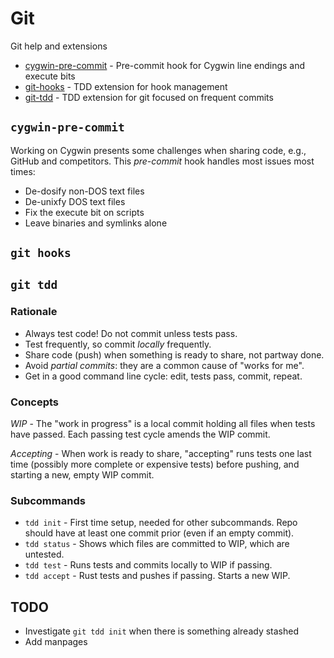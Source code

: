 # Git

Git help and extensions

* [cygwin-pre-commit](cygwin-pre-commit) - Pre-commit hook for Cygwin line
  endings and execute bits
* [git-hooks](git-hooks) - TDD extension for hook management
* [git-tdd](git-tdd) - TDD extension for git focused on frequent commits

## `cygwin-pre-commit`

Working on Cygwin presents some challenges when sharing code, e.g., GitHub and
competitors.  This _pre-commit_ hook handles most issues most times:

* De-dosify non-DOS text files
* De-unixfy DOS text files
* Fix the execute bit on scripts
* Leave binaries and symlinks alone

## `git hooks`

## `git tdd`

### Rationale

* Always test code!  Do not commit unless tests pass.
* Test frequently, so commit _locally_ frequently.
* Share code (push) when something is ready to share, not partway done.
* Avoid _partial commits_: they are a common cause of "works for me".
* Get in a good command line cycle: edit, tests pass, commit, repeat.

### Concepts

_WIP_ - The "work in progress" is a local commit holding all files when tests
have passed.  Each passing test cycle amends the WIP commit.

_Accepting_ - When work is ready to share, "accepting" runs tests one last
time (possibly more complete or expensive tests) before pushing, and starting
a new, empty WIP commit.

### Subcommands

* `tdd init` - First time setup, needed for other subcommands.  Repo should
  have at least one commit prior (even if an empty commit).
* `tdd status` - Shows which files are committed to WIP, which are untested.
* `tdd test` - Runs tests and commits locally to WIP if passing.
* `tdd accept` - Rust tests and pushes if passing.  Starts a new WIP.

## TODO

* Investigate `git tdd init` when there is something already stashed
* Add manpages
